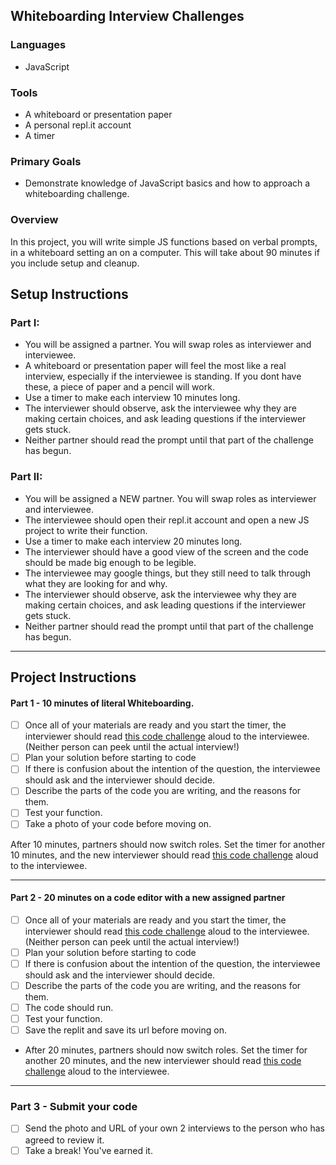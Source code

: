 ## Whiteboarding Interview Challenges

### Languages
- JavaScript

### Tools
- A whiteboard or presentation paper 
- A personal repl.it account
- A timer

### Primary Goals
- Demonstrate knowledge of JavaScript basics and how to approach a whiteboarding challenge.

### Overview
In this project, you will write simple JS functions based on verbal prompts, in a whiteboard setting an on a computer. This will take about 90 minutes if you include setup and cleanup.

## Setup Instructions

### Part I:
- You will be assigned a partner.  You will swap roles as interviewer and interviewee.
- A whiteboard or presentation paper will feel the most like a real interview, especially if the interviewee is standing.  If you dont have these, a piece of paper and a pencil will work.
- Use a timer to make each interview 10 minutes long.
- The interviewer should observe, ask the interviewee why they are making certain choices, and ask leading questions if the interviewer gets stuck.
- Neither partner should read the prompt until that part of the challenge has begun.

### Part II:
- You will be assigned a NEW partner.  You will swap roles as interviewer and interviewee.
- The interviewee should open their repl.it account and open a new JS project to write their function.  
- Use a timer to make each interview 20 minutes long.
- The interviewer should have a good view of the screen and the code should be made big enough to be legible.
- The interviewee may google things, but they still need to talk through what they are looking for and why.
- The interviewer should observe, ask the interviewee why they are making certain choices, and ask leading questions if the interviewer gets stuck.
- Neither partner should read the prompt until that part of the challenge has begun.

-----

## Project Instructions

#### Part 1 - 10 minutes of literal Whiteboarding.

- [ ] Once all of your materials are ready and you start the timer, the interviewer should read [this code challenge](https://gist.githubusercontent.com/alodahl/f269d17027633387c6b5c04fdf8dd0b3/raw/d2947d2cb4e466a949f63c3858849b5c7090ba6d/Part%2520I,%2520question%25201) aloud to the interviewee.  (Neither person can peek until the actual interview!)
- [ ] Plan your solution before starting to code
- [ ] If there is confusion about the intention of the question, the interviewee should ask and the interviewer should decide.
- [ ] Describe the parts of the code you are writing, and the reasons for them.
- [ ] Test your function.
- [ ] Take a photo of your code before moving on.

After 10 minutes, partners should now switch roles. Set the timer for another 10 minutes, and the new interviewer should read [this code challenge](https://gist.githubusercontent.com/alodahl/2f86ed0e231baf13be8c524352b34139/raw/18935fcd8bf5b0a1da030b68e94ed3a72e11bf29/Part%2520I,%2520question%25202) aloud to the interviewee.

-----

#### Part 2 - 20 minutes on a code editor with a new assigned partner

- [ ] Once all of your materials are ready and you start the timer, the interviewer should read [this code challenge](https://gist.githubusercontent.com/alodahl/e3218836b5d469eb975d24be1791bc22/raw/4121fbc7869e7cf7987f045de9c0314a25427dba/Part%2520II,%2520question%25201) aloud to the interviewee.  (Neither person can peek until the actual interview!)
- [ ] Plan your solution before starting to code
- [ ] If there is confusion about the intention of the question, the interviewee should ask and the interviewer should decide.
- [ ] Describe the parts of the code you are writing, and the reasons for them.
- [ ] The code should run.
- [ ] Test your function.
- [ ] Save the replit and save its url before moving on.

- After 20 minutes, partners should now switch roles. Set the timer for another 20 minutes, and the new interviewer should read [this code challenge](https://gist.githubusercontent.com/alodahl/609b94f5cf53cbc885afb96a80049fe4/raw/11f7f62d47bb122088ae45828cf1962218f40011/Part%2520II,%2520question%25202) aloud to the interviewee.
-----

### Part 3 - Submit your code

- [ ] Send the photo and URL of your own 2 interviews to the person who has agreed to review it.
- [ ] Take a break!  You've earned it.
